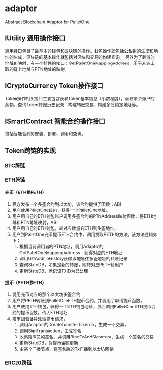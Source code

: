 # adaptor
Abstract Blockchain Adaptor for PalletOne
## IUtility 通用操作接口
通用接口包含了最基本的钱包和区块链的操作。钱包操作就包括公私钥的生成和地址的生成，区块链的基本操作就包括对区块和交易的构建查询。
另外为了跨链时地址的映射，有一个特殊的接口：GetPalletOneMappingAddress，用于从链上取的链上地址与PTN地址的映射。

## ICryptoCurrency Token操作接口
Token操作相关接口主要包含获取Token基本信息（小数精度），获取某个账户的余额，查询Token转账历史记录，构建转账交易，构建多签锁定地址等。
## ISmartContract 智能合约操作接口
包括智能合约的安装、部署、调用和查询。

## Token跨链的实现
### BTC跨链

### ETH跨链
#### 充币（ETH换PETH）
1. 官方发布一个多签合约到以太坊，该合约提供了函数：ABI
2. 用户使用PalletOne钱包，获得一个PalletOne地址。
3. 用户用自己的ETH钱包账户调用多签合约的PTNAddress映射函数，将ETH地址和PTN地址映射，ABI
4. 用户用自己的ETH钱包，转对应数量的ETH到多签地址。
5. 用户到PalletOne充币提币ETH合约中，调用提取PETH的方法，该方法逻辑如下：
   1. 根据当前调用者的PTN地址，调用Adaptor的GetPalletOneMappingAddress，获得对应的ETH地址
   2. 调用GetAddrTxHistory获得该地址往多签地址的转账记录
   3. 查询StateDB，如果是新的转账，则转对应PETH给用户
   4. 更新StateDB，标记该TXID为已处理
#### 提币（PETH换ETH）
1. 复用充币对应的那个以太坊多签合约
2. 用户将PETH转账到PalletOneETH提币合约，并调用了申请提币函数。
3. 用户使用ETH钱包，获得一个ETH钱包地址，然后调用PalletOne ETH提币合约的提币函数，传入ETH地址
4. 陪审团验证并处理提币请求，
   1. 调用Adaptor的CreateTransferTokenTx，生成一个交易，
   2. 调用SignTransaction，生成签名
   3. 收集陪审员的签名，并调用BindTxAndSignature，生成一个签名的交易
   4. 更新StateDB，将提币金额更新
   5. 由某个广播节点，将签名后的Tx广播到以太坊网络

### ERC20跨链